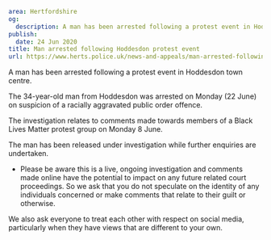 ```yaml
area: Hertfordshire
og:
  description: A man has been arrested following a protest event in Hoddesdon town centre.
publish:
  date: 24 Jun 2020
title: Man arrested following Hoddesdon protest event
url: https://www.herts.police.uk/news-and-appeals/man-arrested-following-hoddesdon-protest-event-0254k
```

A man has been arrested following a protest event in Hoddesdon town centre.

The 34-year-old man from Hoddesdon was arrested on Monday (22 June) on suspicion of a racially aggravated public order offence.

The investigation relates to comments made towards members of a Black Lives Matter protest group on Monday 8 June.

The man has been released under investigation while further enquiries are undertaken.

* Please be aware this is a live, ongoing investigation and comments made online have the potential to impact on any future related court proceedings. So we ask that you do not speculate on the identity of any individuals concerned or make comments that relate to their guilt or otherwise.

We also ask everyone to treat each other with respect on social media, particularly when they have views that are different to your own.
